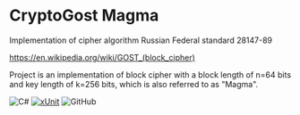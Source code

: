 # CryptoGost Magma
Implementation of cipher algorithm Russian Federal standard 28147-89

https://en.wikipedia.org/wiki/GOST_(block_cipher)

Project is an implementation of block cipher with a block length of n=64 bits and key length of k=256 bits, which is also
referred to as "Magma".

![C#](https://img.shields.io/badge/c%23-%23121011.svg?color=blue&style=for-the-badge&logo=c-sharp&logoColor=white)
[![xUnit](https://img.shields.io/badge/xUnit-%23121011.svg?color=lightgray&style=for-the-badge&logo=xunit&logoColor=black)](https://xunit.net/)
![GitHub](https://img.shields.io/badge/github-%23121011.svg?style=for-the-badge&logo=github&logoColor=white)
